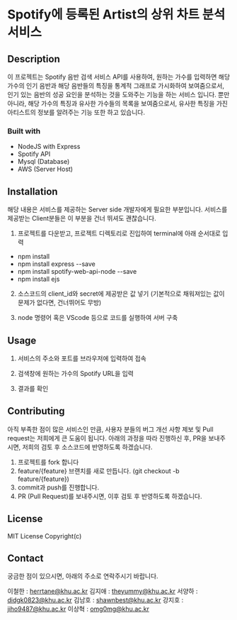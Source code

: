 # Spotify에 등록된 Artist의 상위 차트 분석 서비스

## Description

이 프로젝트는 Spotify 음반 검색 서비스 API를 사용하여, 원하는 가수를 입력하면 해당 가수의 인기 음반과 해당 음반들의 특징을 통계적 그래프로 가시화하여 보여줌으로서, 인기 있는 음반의 성공 요인을 분석하는 것을 도와주는 기능을 하는 서비스 입니다. 뿐만 아니라, 해당 가수의 특징과 유사한 가수들의 목록을 보여줌으로서, 유사한 특징을 가진 아티스트의 정보를 알려주는 기능 또한 하고 있습니다.

### Built with

- NodeJS with Express
- Spotify API
- Mysql (Database)
- AWS (Server Host)

## Installation

해당 내용은 서비스를 제공하는 Server side 개발자에게 필요한 부분입니다. 서비스를 제공받는 Client분들은 이 부분을 건너 뛰셔도 괜찮습니다.

1. 프로젝트를 다운받고, 프로젝트 디렉토리로 진입하여 terminal에 아래 순서대로 입력
  - npm install
  - npm install express --save
  - npm install spotify-web-api-node --save
  - npm install ejs
  
2. 소스코드의 client_id와 secret에 제공받은 값 넣기 (기본적으로 채워져있는 값이 문제가 없다면, 건너뛰어도 무방)

3. node 명령어 혹은 VScode 등으로 코드를 실행하여 서버 구축

## Usage

1. 서비스의 주소와 포트를 브라우저에 입력하여 접속

2. 검색창에 원하는 가수의 Spotify URL을 입력

3. 결과를 확인

## Contributing

아직 부족한 점이 많은 서비스인 만큼, 사용자 분들의 버그 개선 사항 제보 및 Pull request는 저희에게 큰 도움이 됩니다. 아래의 과정을 따라 진행하신 후, PR을 보내주시면, 저희의 검토 후 소스코드에 반영하도록 하겠습니다.

1. 프로젝트를 fork 합니다
2. feature/{feature} 브랜치를 새로 만듭니다.  (git checkout -b feature/{feature})
3. commit과 push를 진행합니다.
4. PR (Pull Request)를 보내주시면, 이후 검토 후 반영하도록 하겠습니다.

## License

MIT License Copyright(c)

## Contact

궁금한 점이 있으시면, 아래의 주소로 연락주시기 바랍니다.

이철한 : herrtane@khu.ac.kr
김지애 : theyummy@khu.ac.kr
서양하 : didgk0823@khu.ac.kr
김남호 : shawnbest@khu.ac.kr
강지호 : jiho9487@khu.ac.kr
이상혁 : omg0mg@khu.ac.kr
